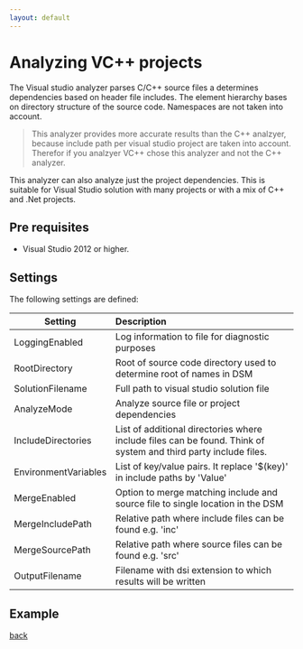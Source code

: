 ```yaml
---
layout: default
---
```

  
# Analyzing VC++ projects

The Visual studio analyzer parses C/C++ source files a determines dependencies based on header file includes.
The element hierarchy bases on directory structure of the source code. Namespaces are not taken into account.

> This analyzer provides more accurate results than the C++ analzyer, because include path per visual studio 
> project are taken into account. Therefor if you analzyer VC++ chose this analyzer and not the C++ analyzer.

This analyzer can also analyze just the project dependencies. 
This is suitable for Visual Studio solution with many projects or with a mix of C++ and .Net projects.

## Pre requisites
* Visual Studio 2012 or higher.

## Settings

The following settings are defined:

| Setting                  | Description                                                                    | 
| -------------------------|:-------------------------------------------------------------------------------|
| LoggingEnabled           | Log information to file for diagnostic purposes                                |
| RootDirectory            | Root of source code directory used to determine root of names in DSM           |
| SolutionFilename         | Full path to visual studio solution file                                       |
| AnalyzeMode              | Analyze source file or project dependencies                                    |
| IncludeDirectories       | List of additional directories where include files can be found. Think of system and third party include files. |
| EnvironmentVariables     | List of key/value pairs. It replace '$(key)' in include paths by 'Value'       |
| MergeEnabled             | Option to merge matching include and source file to single location in the DSM |
| MergeIncludePath         | Relative path where include files can be found e.g. 'inc'                      |
| MergeSourcePath          | Relative path where source files can be found e.g. 'src'                       |
| OutputFilename           | Filename with dsi extension to which results will be written                   |   

## Example

[back](user_guide)